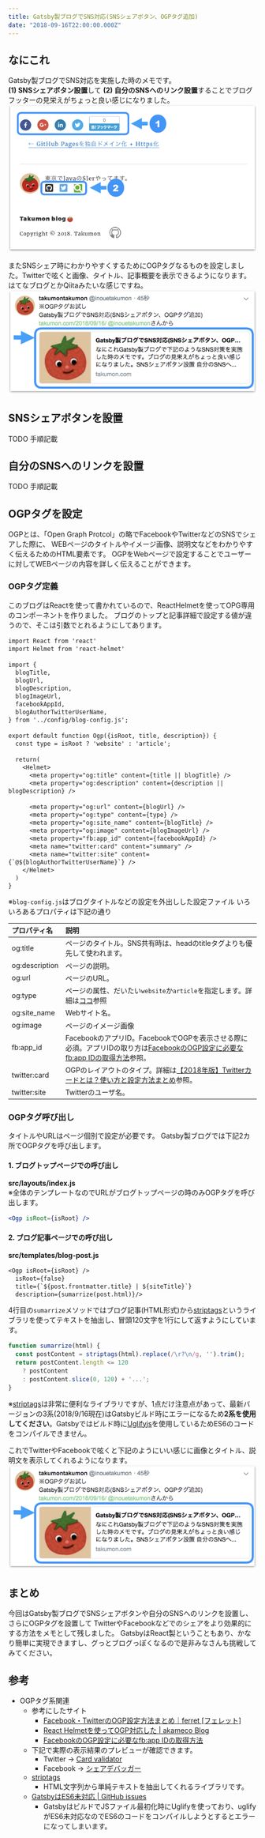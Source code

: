 ```yaml
---
title: Gatsby製ブログでSNS対応(SNSシェアボタン、OGPタグ追加)
date: "2018-09-16T22:00:00.000Z"
---
```


## なにこれ
Gatsby製ブログでSNS対応を実施した時のメモです。<br>
**(1) SNSシェアボタン設置**して **(2) 自分のSNSへのリンク設置**することでブログフッターの見栄えがちょっと良い感じになりました。
  ![ブログフッタ](./blog-footer.png)

またSNSシェア時にわかりやすくするためにOGPタグなるものを設定しました。Twitterで呟くと画像、タイトル、記事概要を表示できるようになります。<br>はてなブログとかQiitaみたいな感じですね。
  ![つぶやきサンプル](./tweet-sample.png)

##  SNSシェアボタンを設置
TODO 手順記載

## 自分のSNSへのリンクを設置
TODO 手順記載

## OGPタグを設定
OGPとは、「Open Graph Protcol」の略でFacebookやTwitterなどのSNSでシェアした際に、
WEBページのタイトルやイメージ画像、説明文などをわかりやすく伝えるためのHTML要素です。
OGPをWebページで設定することでユーザーに対してWEBページの内容を詳しく伝えることができます。

### OGPタグ定義
このブログはReactを使って書かれているので、ReactHelmetを使ってOPG専用のコンポーネントを作りました。
ブログのトップと記事詳細で設定する値が違うので、そこは引数でとれるようにしてあります。

```jsx{13,18-27}
import React from 'react'
import Helmet from 'react-helmet'

import {
  blogTitle,
  blogUrl,
  blogDescription,
  blogImageUrl,
  facebookAppId,
  blogAuthorTwitterUserName,
} from '../config/blog-config.js';

export default function Ogp({isRoot, title, description}) {
  const type = isRoot ? 'website' : 'article';

  return(
    <Helmet>
      <meta property="og:title" content={title || blogTitle} />
      <meta property="og:description" content={description || blogDescription} />

      <meta property="og:url" content={blogUrl} />
      <meta property="og:type" content={type} />
      <meta property="og:site_name" content={blogTitle} />
      <meta property="og:image" content={blogImageUrl} />
      <meta property="fb:app_id" content={facebookAppId} />
      <meta name="twitter:card" content="summary" />
      <meta name="twitter:site" content={`@${blogAuthorTwitterUserName}`} />
    </Helmet>
  )
}
```
※`blog-config.js`はブログタイトルなどの設定を外出しした設定ファイル
いろいろあるプロパティは下記の通り

|プロパティ名|説明|
|:--|:--|
|og:title|ページのタイトル。SNS共有時は、headのtitleタグよりも優先して使われます。|
|og:description|ページの説明。|
|og:url|ページのURL。|
|og:type|ページの属性、だいたい`website`か`article`を指定します。詳細は[ココ](http://ogp.me/#types)参照|
|og:site_name|Webサイト名。|
|og:image|ページのイメージ画像|
|fb:app_id|FacebookのアプリID。FacebookでOGPを表示させる際に必須。アプリIDの取り方は[FacebookのOGP設定に必要なfb:app IDの取得方法](https://design-plus1.com/tcd-w/2018/01/facebook_app_id.html)参照。|
|twitter:card|OGPのレイアウトのタイプ。詳細は[【2018年版】Twitterカードとは？使い方と設定方法まとめ](https://saruwakakun.com/html-css/reference/twitter-card)参照。|
|twitter:site|Twitterのユーザ名。|


### OGPタグ呼び出し
タイトルやURLはページ個別で設定が必要です。
Gatsby製ブログでは下記2カ所でOGPタグを呼び出します。

#### 1. ブログトップページでの呼び出し
**src/layouts/index.js**<br>
※全体のテンプレートなのでURLがブログトップページの時のみOGPタグを呼び出します。
```jsx
<Ogp isRoot={isRoot} />
```

#### 2. ブログ記事ページでの呼び出し
**src/templates/blog-post.js**
```jsx{4}
<Ogp isRoot={isRoot} />
  isRoot={false}
  title={`${post.frontmatter.title} | ${siteTitle}`}
  description={sumarrize(post.html)}/>
```

4行目の`sumarrize`メソッドではブログ記事(HTML形式)から[striptags](https://github.com/ericnorris/striptags)というライブラリを使ってテキストを抽出し、冒頭120文字を1行にして返すようにしています。
```jsx
function sumarrize(html) {
  const postContent = striptags(html).replace(/\r?\n/g, '').trim();
  return postContent.length <= 120
    ? postContent
    : postContent.slice(0, 120) + '...';
}
```

※[striptags](https://github.com/ericnorris/striptags)は非常に便利なライブラリですが、1点だけ注意点があって、最新バージョンの3系(2018/9/16現在)はGatsbyビルド時にエラーになるため**2系を使用してください**。Gatsbyではビルド時に[Uglifyjs](https://github.com/mishoo/UglifyJS2)を使用しているためES6のコードをコンパイルできません。

これでTwitterやFacebookで呟くと下記のようにいい感じに画像とタイトル、説明文を表示してくれるようになります。
  ![つぶやきサンプル](./tweet-sample.png)


## まとめ
今回はGatsby製ブログでSNSシェアボタンや自分のSNSへのリンクを設置し、さらにOGPタグを設置して
TwitterやFacebookなどでのシェアをより効果的にする方法をメモとして残しました。
GatsbyはReact製ということもあり、かなり簡単に実現できますし、グっとブログっぽくなるので是非みなさんも挑戦してみてください。

## 参考

* OGPタグ系関連
    * 参考にしたサイト
        * [Facebook・TwitterのOGP設定方法まとめ｜ferret [フェレット]](https://ferret-plus.com/610)
        * [React Helmetを使ってOGP対応した | akameco Blog](https://akameco.github.io/blog/react-helmet/)
        * [FacebookのOGP設定に必要なfb:app IDの取得方法](https://design-plus1.com/tcd-w/2018/01/facebook_app_id.html)
    * 下記で実際の表示結果のプレビューが確認できます。
        * Twitter → [Card validator](https://cards-dev.twitter.com/validator)
        * Facebook → [シェアデバッガー](https://developers.facebook.com/tools/debug/)
    * [striptags](https://github.com/ericnorris/striptags)
        * HTML文字列から単純テキストを抽出してくれるライブラリです。
    * [GatsbyはES6未対応 | GitHub issues](https://github.com/gatsbyjs/gatsby/issues/3780)
        * GatsbyはビルドでJSファイル最初化時にUglifyを使っており、uglifyがES6未対応なのでES6のコードをコンパイルしようとするとエラーになってしまいます。




